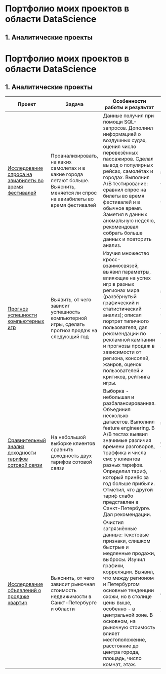 # Портфолио моих проектов в области DataScience
## 1. Аналитические проекты

# Портфолио моих проектов в области DataScience
## 1. Аналитические проекты

 | Проект                                                       | Задача                                                       | Особенности работы и результат                               | Инструменты                                                  |
 | ------------------------------------------------------------ | ------------------------------------------------------------ | ------------------------------------------------------------ | ------------------------------------------------------------ |
 | [Исследование спроса на авиабилеты во время фестивалей](https://github.com/Affernus/Data_Science_projects/tree/main/Air-ticket-demand-analysis) | Проанализировать, на каких самолетах и в какие города летают больше. Выяснить, меняется ли спрос на авиабилеты во время фестивалей | Данные получил при помощи SQL-запросов. Дополнил информацией о воздушных судах, оценил число перевезённых пассажиров. Сделал вывод о популярных рейсах, самолётах и городах. Выполнил A/B тестирование: сравнил спрос на билеты во время фестивалей и в обычное время. Заметил в данных аномальную неделю, рекомендовал собрать больше данных и повторить анализ. | `Python, SQL, pandas, numpy, collections, matplotlib, seaborn, plotly`, feature engineering, A/B тестирование (перестановочный тест) |
 | [Прогноз успешности компьютерных игр](https://github.com/Affernus/Data_Science_projects/tree/main/Computer-games-succsess-analysis) | Выявить, от чего зависит успешность компьютерной игры, сделать прогноз продаж на следующий год | Изучил множество кросс-взаимосвязей, выявил параметры, влияющие на успех игр в разных регионах мира (развёрнутый графический и статистический анализ); описал портрет типичного пользователя, дал рекомендации по рекламной кампании и прогнозы продаж в зависимости от региона, консолей, жанров, оценок пользователей и критиков, рейтинга игры. | `Python, pandas, numpy, scipy, collections, matplotlib, seaborn `, feature engineering, A/B тестирование (t-тест, критерий Манна-Уитни, перестановочный тест), ANOVA, корреляционный анализ, проверка  нормальности распределений |
 | [Сравнительный анализ доходности тарифов сотовой связи](https://github.com/Affernus/Data_Science_projects/tree/main/Mobile-communication-tariffs-profit-analysis) | На небольшой выборке клиентов сравнить доходность двух тарифов сотовой связи | Выборка - небольшая и разбалансированная. Объединил несколько датасетов. Выполнил feature engineering. В A/B тестах выявил значимые различия времени разговоров, траффика и числа смс у клиентов разных тарифов. Определил тариф, который принёс за год больше прибыли. Отметил, что другой тариф слабо представлен в Санкт-Петербурге. Дал рекомендации. | `Python, pandas, numpy, scipy, statsmodels.api, matplotlib, seaborn`,  предобработка данных, A/B тестирование (критерий Манна-Уитни, перестановочный тест), проверка  нормальности распределений, оценка размера эффекта |
 | [Исследование объявлений о продаже квартир](https://github.com/Affernus/Data_Science_projects/tree/main/SPb-real-estate-cost-analysis) | Выяснить, от чего зависит рыночная стоимость недвижимости в Санкт-Петербурге и области | Очистил загрязнённые данные: текстовые признаки, слишком быстрые и медленные продажи, выбросы. Изучил графики, корреляции. Выявил, что между регионом и Петербургом основные тенденции схожи, но в столице цены выше, особенно - в центральной зоне. В основном, на рыночную стоимость влияет местоположение, расстояние до центра города, площадь, число комнат, этаж. | `Python, pandas, numpy, matplotlib, seaborn`, предобработка данных, исследовательский и корреляционный анализ (метод Спирмена) |
